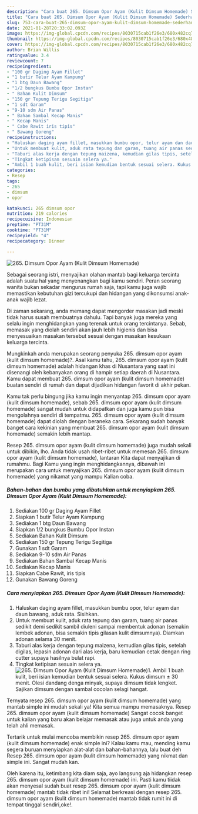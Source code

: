 ```yaml
---
description: "Cara buat 265. Dimsum Opor Ayam (Kulit Dimsum Homemade) Sederhana dan Mudah Dibuat"
title: "Cara buat 265. Dimsum Opor Ayam (Kulit Dimsum Homemade) Sederhana dan Mudah Dibuat"
slug: 753-cara-buat-265-dimsum-opor-ayam-kulit-dimsum-homemade-sederhana-dan-mudah-dibuat
date: 2021-01-28T20:33:02.093Z
image: https://img-global.cpcdn.com/recipes/8030715cab1f26e3/680x482cq70/265-dimsum-opor-ayam-kulit-dimsum-homemade-foto-resep-utama.jpg
thumbnail: https://img-global.cpcdn.com/recipes/8030715cab1f26e3/680x482cq70/265-dimsum-opor-ayam-kulit-dimsum-homemade-foto-resep-utama.jpg
cover: https://img-global.cpcdn.com/recipes/8030715cab1f26e3/680x482cq70/265-dimsum-opor-ayam-kulit-dimsum-homemade-foto-resep-utama.jpg
author: Brian Willis
ratingvalue: 3.4
reviewcount: 7
recipeingredient:
- "100 gr Daging Ayam Fillet"
- "1 butir Telur Ayam Kampung"
- "1 btg Daun Bawang"
- "1/2 bungkus Bumbu Opor Instan"
- " Bahan Kulit Dimsum"
- "150 gr Tepung Terigu Segitiga"
- "1 sdt Garam"
- "9-10 sdm Air Panas"
- " Bahan Sambal Kecap Manis"
- " Kecap Manis"
- " Cabe Rawit iris tipis"
- " Bawang Goreng"
recipeinstructions:
- "Haluskan daging ayam fillet, masukkan bumbu opor, telur ayam dan daun bawang, aduk rata. Sisihkan."
- "Untuk membuat kulit, aduk rata tepung dan garam, tuang air panas sedikit demi sedikit sambil diuleni sampai membentuk adonan (semakin lembek adonan, bisa semakin tipis gilasan kulit dimsumnya). Diamkan adonan selama 30 menit."
- "Taburi alas kerja dengan tepung maizena, kemudian gilas tipis, setelah digilas, lepasin adonan dari alas kerja, baru kemudian cetak dengan ring cutter supaya hasilnya bulat rapi."
- "Tingkat ketipisan sesuain selera ya."
- "Ambil 1 buah kulit, beri isian kemudian bentuk sesuai selera. Kukus dimsum ± 30 menit. Olesi dandang denga minyak, supaya dimsum tidak lengket. Sajikan dimsum dengan sambal cocolan selagi hangat."
categories:
- Resep
tags:
- 265
- dimsum
- opor

katakunci: 265 dimsum opor 
nutrition: 219 calories
recipecuisine: Indonesian
preptime: "PT31M"
cooktime: "PT31M"
recipeyield: "4"
recipecategory: Dinner

---
```



![265. Dimsum Opor Ayam (Kulit Dimsum Homemade)](https://img-global.cpcdn.com/recipes/8030715cab1f26e3/680x482cq70/265-dimsum-opor-ayam-kulit-dimsum-homemade-foto-resep-utama.jpg)

Sebagai seorang istri, menyajikan olahan mantab bagi keluarga tercinta adalah suatu hal yang menyenangkan bagi kamu sendiri. Peran seorang  wanita bukan sekadar mengurus rumah saja, tapi kamu juga wajib memastikan kebutuhan gizi tercukupi dan hidangan yang dikonsumsi anak-anak wajib lezat.

Di zaman  sekarang, anda memang dapat mengorder masakan jadi meski tidak harus susah membuatnya dahulu. Tapi banyak juga mereka yang selalu ingin menghidangkan yang terenak untuk orang tercintanya. Sebab, memasak yang diolah sendiri akan jauh lebih higienis dan bisa menyesuaikan masakan tersebut sesuai dengan masakan kesukaan keluarga tercinta. 



Mungkinkah anda merupakan seorang penyuka 265. dimsum opor ayam (kulit dimsum homemade)?. Asal kamu tahu, 265. dimsum opor ayam (kulit dimsum homemade) adalah hidangan khas di Nusantara yang saat ini disenangi oleh kebanyakan orang di hampir setiap daerah di Nusantara. Kamu dapat membuat 265. dimsum opor ayam (kulit dimsum homemade) buatan sendiri di rumah dan dapat dijadikan hidangan favorit di akhir pekan.

Kamu tak perlu bingung jika kamu ingin menyantap 265. dimsum opor ayam (kulit dimsum homemade), sebab 265. dimsum opor ayam (kulit dimsum homemade) sangat mudah untuk didapatkan dan juga kamu pun bisa mengolahnya sendiri di tempatmu. 265. dimsum opor ayam (kulit dimsum homemade) dapat diolah dengan beraneka cara. Sekarang sudah banyak banget cara kekinian yang membuat 265. dimsum opor ayam (kulit dimsum homemade) semakin lebih mantap.

Resep 265. dimsum opor ayam (kulit dimsum homemade) juga mudah sekali untuk dibikin, lho. Anda tidak usah ribet-ribet untuk memesan 265. dimsum opor ayam (kulit dimsum homemade), lantaran Kita dapat menyajikan di rumahmu. Bagi Kamu yang ingin menghidangkannya, dibawah ini merupakan cara untuk menyajikan 265. dimsum opor ayam (kulit dimsum homemade) yang nikamat yang mampu Kalian coba.

<!--inarticleads1-->

##### Bahan-bahan dan bumbu yang dibutuhkan untuk menyiapkan 265. Dimsum Opor Ayam (Kulit Dimsum Homemade):

1. Sediakan 100 gr Daging Ayam Fillet
1. Siapkan 1 butir Telur Ayam Kampung
1. Sediakan 1 btg Daun Bawang
1. Siapkan 1/2 bungkus Bumbu Opor Instan
1. Sediakan  Bahan Kulit Dimsum
1. Sediakan 150 gr Tepung Terigu Segitiga
1. Gunakan 1 sdt Garam
1. Sediakan 9-10 sdm Air Panas
1. Sediakan  Bahan Sambal Kecap Manis
1. Sediakan  Kecap Manis
1. Siapkan  Cabe Rawit, iris tipis
1. Gunakan  Bawang Goreng




<!--inarticleads2-->

##### Cara menyiapkan 265. Dimsum Opor Ayam (Kulit Dimsum Homemade):

1. Haluskan daging ayam fillet, masukkan bumbu opor, telur ayam dan daun bawang, aduk rata. Sisihkan.
1. Untuk membuat kulit, aduk rata tepung dan garam, tuang air panas sedikit demi sedikit sambil diuleni sampai membentuk adonan (semakin lembek adonan, bisa semakin tipis gilasan kulit dimsumnya). Diamkan adonan selama 30 menit.
1. Taburi alas kerja dengan tepung maizena, kemudian gilas tipis, setelah digilas, lepasin adonan dari alas kerja, baru kemudian cetak dengan ring cutter supaya hasilnya bulat rapi.
1. Tingkat ketipisan sesuain selera ya.
<img src="//assets-global.cpcdn.com/assets/icons/button_play-2c75c40dde080a61004c1f40b05d8f140eaff45d7e9e6481dc71c63d2e7c4909.png" alt="265. Dimsum Opor Ayam (Kulit Dimsum Homemade)">1. Ambil 1 buah kulit, beri isian kemudian bentuk sesuai selera. Kukus dimsum ± 30 menit. Olesi dandang denga minyak, supaya dimsum tidak lengket. Sajikan dimsum dengan sambal cocolan selagi hangat.




Ternyata resep 265. dimsum opor ayam (kulit dimsum homemade) yang mantab simple ini mudah sekali ya! Kita semua mampu memasaknya. Resep 265. dimsum opor ayam (kulit dimsum homemade) Sangat cocok banget untuk kalian yang baru akan belajar memasak atau juga untuk anda yang telah ahli memasak.

Tertarik untuk mulai mencoba membikin resep 265. dimsum opor ayam (kulit dimsum homemade) enak simple ini? Kalau kamu mau, mending kamu segera buruan menyiapkan alat-alat dan bahan-bahannya, lalu buat deh Resep 265. dimsum opor ayam (kulit dimsum homemade) yang nikmat dan simple ini. Sangat mudah kan. 

Oleh karena itu, ketimbang kita diam saja, ayo langsung aja hidangkan resep 265. dimsum opor ayam (kulit dimsum homemade) ini. Pasti kamu tiidak akan menyesal sudah buat resep 265. dimsum opor ayam (kulit dimsum homemade) mantab tidak ribet ini! Selamat berkreasi dengan resep 265. dimsum opor ayam (kulit dimsum homemade) mantab tidak rumit ini di tempat tinggal sendiri,oke!.

